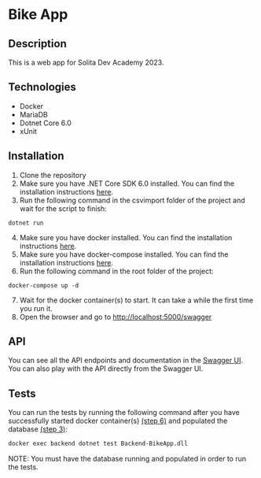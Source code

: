 # Bike App
## Description
This is a web app for Solita Dev Academy 2023.

## Technologies
* Docker
* MariaDB
* Dotnet Core 6.0
* xUnit

## Installation
  1. Clone the repository
  2. Make sure you have .NET Core SDK 6.0 installed. You can find the installation instructions [here](https://dotnet.microsoft.com/en-us/download/dotnet/6.0).
  3. Run the following command in the csvimport folder of the project and wait for the script to finish:
  
    dotnet run
    
  4. Make sure you have docker installed. You can find the installation instructions [here](https://docs.docker.com/get-docker/).
  5. Make sure you have docker-compose installed. You can find the installation instructions [here](https://docs.docker.com/compose/install/).
  6. Run the following command in the root folder of the project:
  
    docker-compose up -d
    
  7. Wait for the docker container(s) to start. It can take a while the first time you run it.
  8. Open the browser and go to [http://localhost:5000/swagger](http://localhost:5000/swagger)

## API 
  You can see all the API endpoints and documentation in the [Swagger UI](http://localhost:5000/swagger/index.html). You can also play with the API directly from the Swagger UI.


## Tests
  You can run the tests by running the following command after you have successfully started docker container(s) [(step 6)](#installation) and populated the database [(step 3)](#installation):
  ```bash
  docker exec backend dotnet test Backend-BikeApp.dll
  ```
  NOTE: You must have the database running and populated in order to run the tests.
